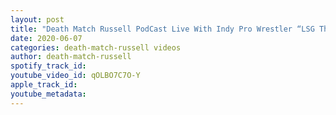 ```yaml
---
layout: post
title: "Death Match Russell PodCast Live With Indy Pro Wrestler “LSG The Ace Of Space”! Tune in!"
date: 2020-06-07
categories: death-match-russell videos
author: death-match-russell
spotify_track_id: 
youtube_video_id: qOLBO7C7O-Y
apple_track_id: 
youtube_metadata: 
---
```

